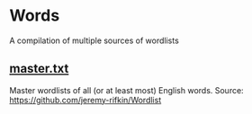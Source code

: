 # Words
A compilation of multiple sources of wordlists

## [master.txt](https://github.com/intricateavocado/words/blob/main/master.txt)
Master wordlists of all (or at least most) English words.
Source: https://github.com/jeremy-rifkin/Wordlist
